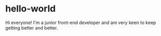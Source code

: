 # hello-world

Hi everyone!
I'm a junior front-end developer and am very keen to keep getting better and better.
